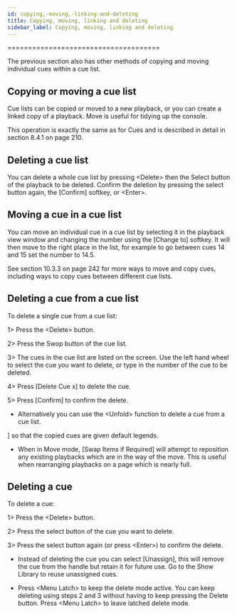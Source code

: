 ```yaml
---
id: copying,-moving,-linking-and-deleting 
title: Copying, moving, linking and deleting
sidebar_label: Copying, moving, linking and deleting
---
```

=====================================

The previous section also has other methods of copying and moving
individual cues within a cue list.

Copying or moving a cue list
----------------------------

Cue lists can be copied or moved to a new playback, or you can create a
linked copy of a playback. Move is useful for tidying up the console.

This operation is exactly the same as for Cues and is described in
detail in section 8.4.1 on page 210.

Deleting a cue list
-------------------

You can delete a whole cue list by pressing \<Delete\> then the Select
button of the playback to be deleted. Confirm the deletion by pressing
the select button again, the \[Confirm\] softkey, or \<Enter\>.

Moving a cue in a cue list
--------------------------

You can move an individual cue in a cue list by selecting it in the
playback view window and changing the number using the \[Change to\]
softkey. It will then move to the right place in the list, for example
to go between cues 14 and 15 set the number to 14.5.

See section 10.3.3 on page 242 for more ways to move and copy cues,
including ways to copy cues between different cue lists.

Deleting a cue from a cue list
------------------------------

To delete a single cue from a cue list:

1\> Press the \<Delete\> button.

2\> Press the Swop button of the cue list.

3\> The cues in the cue list are listed on the screen. Use the left hand
wheel to select the cue you want to delete, or type in the number of the
cue to be deleted.

4\> Press \[Delete Cue x\] to delete the cue.

5\> Press \[Confirm\] to confirm the delete.

-   Alternatively you can use the \<Unfold\> function to delete a cue
    from a cue list.


\] so that the copied cues are given default legends.

-   When in Move mode, \[Swap Items if Required\] will attempt to
    reposition any existing playbacks which are in the way of the move.
    This is useful when rearranging playbacks on a page which is nearly
    full.

Deleting a cue
--------------

To delete a cue:

1\> Press the \<Delete\> button.

2\> Press the select button of the cue you want to delete.

3\> Press the select button again (or press \<Enter\>) to confirm the
delete.

-   Instead of deleting the cue you can select \[Unassign\], this will
    remove the cue from the handle but retain it for future use. Go to
    the Show Library to reuse unassigned cues.

-   Press \<Menu Latch\> to keep the delete mode active. You can keep
    deleting using steps 2 and 3 without having to keep pressing the
    Delete button. Press \<Menu Latch\> to leave latched delete mode.



